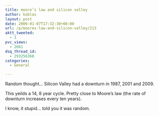 ```yaml
---
title: moore’s law and silicon valley
author: koblas
layout: post
date: 2009-01-07T17:32:30+00:00
url: /p/moores-law-and-silicon-valley/213
aktt_tweeted:
  - 1
pvc_views:
  - 2661
dsq_thread_id:
  - 293256368
categories:
  - General

---
```

Random thought&#8230; Silicon Valley had a downturn in 1987, 2001 and 2009. 

This yeilds a 14, 8 year cycle. Pretty close to Moore&#8217;s law (the rate of downturn increases every ten years).

I know, it stupid&#8230; told you it was random.